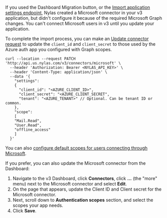 If you used the Dashboard Migration button, or the [Import application settings endpoint](https://developer.nylas.com/docs/api/v3/migration/#post-/v3/migration-tools/import-v2-app), Nylas created a Microsoft connector in your v3 application, but didn't configure it because of the required Microsoft Graph changes. You can't connect Microsoft users in v3 until you update your application.

To complete the import process, you can make an [Update connector request](https://developer.nylas.com/docs/api/v3/admin/#patch-/v3/connectors/-provider-) to update the `client_id` and `client_secret` to those used by the Azure auth app you configured with Graph scopes.

```API
curl --location --request PATCH 'http://api.us.nylas.com/v3/connectors/microsoft' \
  --header 'Authorization: Bearer <NYLAS_API_KEY>' \
  --header 'Content-Type: application/json' \
  --data '{
    "settings":
    {
      "client_id": "<AZURE_CLIENT_ID>",
      "client_secret": "<AZURE_CLIENT_SECRET",
      "tenant": "<AZURE_TENANT>" // Optional. Can be tenant ID or common.
    },
    "scope": 
    [
    "Mail.Read",
    "User.Read",
    "offline_access"
    ]
  }'
```

You can also [configure default scopes for users connecting through Microsoft](https://developer.nylas.com/docs/v3/auth/#create-a-connector).

If you prefer, you can also update the Microsoft connector from the Dashboard:

1. Navigate to the v3 Dashboard, click **Connectors**, click **...** (the "more" menu) next to the Microsoft connector and select **Edit**.
2. On the page that appears, update the Client ID and Client secret for the Microsoft connector.
3. Next, scroll down to **Authentication scopes** section, and select the scopes your app needs.
4. Click **Save**.
